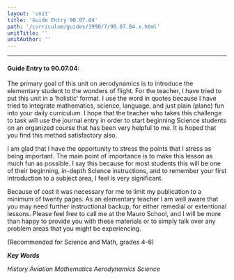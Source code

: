 ```yaml
---
layout: 'unit'
title: 'Guide Entry 90.07.04'
path: '/curriculum/guides/1990/7/90.07.04.x.html'
unitTitle: ''
unitAuthor: ''
---
```


<body>
<hr/>
 <h4>
  Guide Entry to 90.07.04:
 </h4>
 The primary goal of this unit on aerodynamics is to introduce the elementary student to the wonders of flight. For the teacher, I have tried to put this unit in a ‘holistic’ format. I use the word in quotes because I have tried to integrate mathematics, science, language, and just plain (plane) fun into your daily curriculum. I hope that the teacher who takes this challenge to task will use the journal entry in order to start beginning Science students on an organized course that has been very helpful to me. It is hoped that you find this method satisfactory also.
 <p>
  I am glad that I have the opportunity to stress the points that I stress as being important. The main point of importance is to make this lesson as much fun as possible. I say this because for most students this will be one of their beginning, in-depth Science instructions, and to remember your first introduction to a subject area, I feel is very significant.
 </p>
 <p>
  Because of cost it was necessary for me to limit my publication to a minimum of twenty pages. As an elementary teacher I am well aware that you may need further instructional backup, for either remedial or extentional lessons. Please feel free to call me at the Mauro School, and I will be more than happy to provide you with these materials or to simply talk over any problem areas that you might be experiencing.
 </p>
 <p>
  (Recommended for Science and Math, grades 4-6)
 </p>
<p>
  <b>
   <i>
    Key Words
   </i>
  </b>
  <br/>
 </p>
 <p>
  <i>
   History Aviation Mathematics Aerodynamics Science
  </i>
 </p>

</body>
